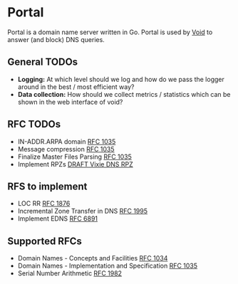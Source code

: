 # Portal

Portal is a domain name server written in Go. Portal is used by [Void](https://github.com/go-void/void) to answer (and
block) DNS queries.

## General TODOs

-   **Logging:** At which level should we log and how do we pass the logger around in the best / most efficient way?
-   **Data collection:** How should we collect metrics / statistics which can be shown in the web interface of void?

## RFC TODOs

-   IN-ADDR.ARPA domain [RFC 1035](https://datatracker.ietf.org/doc/html/rfc1035#section-3.5)
-   Message compression [RFC 1035](https://datatracker.ietf.org/doc/html/rfc1035#section-4.1.4)
-   Finalize Master Files Parsing [RFC 1035](https://datatracker.ietf.org/doc/html/rfc1035#section-5)
-   Implement RPZs [DRAFT Vixie DNS RPZ](https://datatracker.ietf.org/doc/html/draft-vixie-dns-rpz-00)

## RFS to implement

- LOC RR [RFC 1876](https://datatracker.ietf.org/doc/html/rfc1876)
- Incremental Zone Transfer in DNS [RFC 1995](https://datatracker.ietf.org/doc/html/rfc1995)
- Implement EDNS [RFC 6891](https://datatracker.ietf.org/doc/html/rfc6891)

## Supported RFCs

- Domain Names - Concepts and Facilities [RFC 1034](https://datatracker.ietf.org/doc/html/rfc1034)
- Domain Names - Implementation and Specification [RFC 1035](https://datatracker.ietf.org/doc/html/rfc1035)
- Serial Number Arithmetic [RFC 1982](https://datatracker.ietf.org/doc/html/rfc1982)